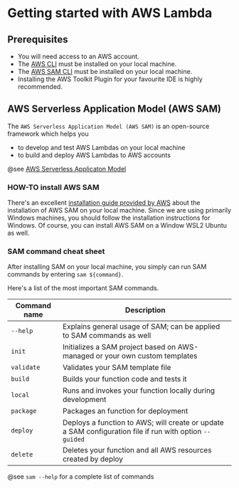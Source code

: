 # Getting started with AWS Lambda

## Prerequisites

* You will need access to an AWS account.
* The [AWS CLI]() must be installed on your local machine.
* The [AWS SAM CLI]() must be installed on your local machine.
* Installing the AWS Toolkit Plugin for your favourite IDE is highly recommended.

## AWS Serverless Application Model (AWS SAM)

The `AWS Serverless Application Model (AWS SAM)` is an open-source framework which helps you 

* to develop and test AWS Lambdas on your local machine
* to build and deploy AWS Lambdas to AWS accounts

@see [AWS Serverless Applicaton Model](https://docs.aws.amazon.com/serverless-application-model/latest/developerguide/what-is-sam.html)

### HOW-TO install AWS SAM

There's an excellent [installation guide provided by AWS](https://docs.aws.amazon.com/serverless-application-model/latest/developerguide/serverless-sam-cli-install.html) about the installation of AWS SAM on your local machine.
Since we are using primarily Windows machines, you should follow the installation instructions for Windows.
Of course, you can install AWS SAM on a Window WSL2 Ubuntu as well.

### SAM command cheat sheet

After installing SAM on your local machine, you simply can run SAM commands by entering `sam ${command}`.

Here's a list of the most important SAM commands.

| Command name | Description                                                                                             | 
|--------------|---------------------------------------------------------------------------------------------------------|
| `--help`     | Explains general usage of SAM; can be applied to SAM commands as well                                   |
| `init`       | Initializes a SAM project based on AWS-managed or your own custom templates                             |
| `validate`   | Validates your SAM template file                                                                        |
| `build`      | Builds your function code and tests it                                                                  |
| `local`      | Runs and invokes your function locally during development                                               |
| `package`    | Packages an function for deployment                                                                     |
| `deploy`     | Deploys a function to AWS; will create or update a SAM configuration file if run with option `--guided` |
| `delete` | Deletes your function and all AWS resources created by deploy                                           |

@see `sam --help` for a complete list of commands